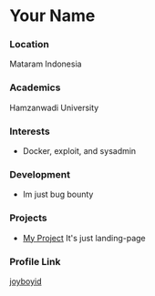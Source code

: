 # Your Name

### Location

Mataram Indonesia

### Academics

Hamzanwadi University

### Interests

- Docker, exploit, and sysadmin

### Development

- Im just bug bounty 

### Projects

- [My Project](https://github.com/joyboyid/nextjs-sundawapr.git) It's just landing-page 

### Profile Link

[joyboyid](https://github.com/joyboyid)